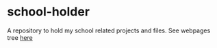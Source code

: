 # school-holder
A repository to hold my school related projects and files. See webpages tree [here](https://aguilarlagunasarturo.github.io/school-holder/)
